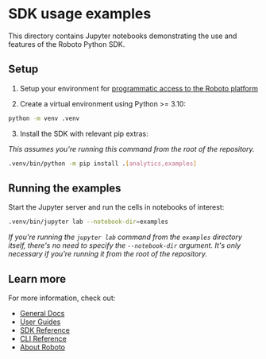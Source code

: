 SDK usage examples
==================

This directory contains Jupyter notebooks demonstrating the use and features of the Roboto Python SDK.

## Setup

1. Setup your environment for [programmatic access to the Roboto platform](http://docs.roboto.ai/getting-started/programmatic-access.html)

2. Create a virtual environment using Python >= 3.10:
```bash
python -m venv .venv
```

3. Install the SDK with relevant pip extras:

_This assumes you're running this command from the root of the repository._

```bash
.venv/bin/python -m pip install .[analytics,examples]
```

## Running the examples

Start the Jupyter server and run the cells in notebooks of interest:
```bash
.venv/bin/jupyter lab --notebook-dir=examples
```

_If you're running the `jupyter lab` command from the `examples` directory itself, there's no need to specify the `--notebook-dir` argument. It's only necessary if you're running it from the root of the repository._

## Learn more

For more information, check out:
* [General Docs](https://docs.roboto.ai/)
* [User Guides](https://docs.roboto.ai/user-guides/index.html)
* [SDK Reference](https://docs.roboto.ai/reference/python-sdk.html)
* [CLI Reference](https://docs.roboto.ai/reference/cli.html)
* [About Roboto](https://www.roboto.ai/about)

